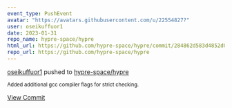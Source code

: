 ```yaml
---
event_type: PushEvent
avatar: "https://avatars.githubusercontent.com/u/22554827?"
user: oseikuffuor1
date: 2023-01-31
repo_name: hypre-space/hypre
html_url: https://github.com/hypre-space/hypre/commit/284862d583d4852d0904cc9aebc2d0e8a06069cd
repo_url: https://github.com/hypre-space/hypre
---
```


<a href='https://github.com/oseikuffuor1' target='_blank'>oseikuffuor1</a> pushed to <a href='https://github.com/hypre-space/hypre' target='_blank'>hypre-space/hypre</a>

<small>Added additional gcc compiler flags for strict checking.</small>

<a href='https://github.com/hypre-space/hypre/commit/284862d583d4852d0904cc9aebc2d0e8a06069cd' target='_blank'>View Commit</a>